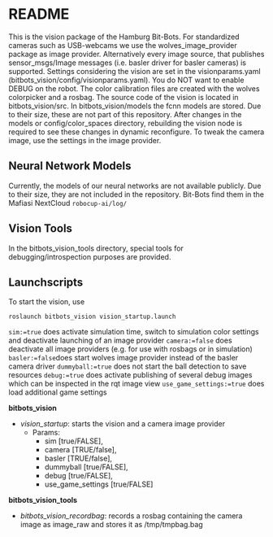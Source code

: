 README
======

This is the vision package of the Hamburg Bit-Bots.
For standardized cameras such as USB-webcams we use the wolves_image_provider package as image provider.
Alternatively every image source, that publishes sensor_msgs/Image messages (i.e. basler driver for basler cameras) is supported.
Settings considering the vision are set in the visionparams.yaml (bitbots_vision/config/visionparams.yaml).
You do NOT want to enable DEBUG on the robot.
The color calibration files are created with the wolves colorpicker and a rosbag.
The source code of the vision is located in bitbots_vision/src.
In bitbots_vision/models the fcnn models are stored. Due to their size, these are not part of this repository.
After changes in the models or config/color_spaces directory, rebuilding the vision node is required to see these changes in dynamic reconfigure.
To tweak the camera image, use the settings in the image provider.

Neural Network Models
---------------------

Currently, the models of our neural networks are not available publicly.
Due to their size, they are not included in the repository.
Bit-Bots find them in the Mafiasi NextCloud `robocup-ai/log/`


Vision Tools
------------

In the bitbots_vision_tools directory, special tools for debugging/introspection purposes are provided.


Launchscripts
-------------

To start the vision, use 
```
roslaunch bitbots_vision vision_startup.launch
```

```sim:=true``` does activate simulation time, switch to simulation color settings and deactivate launching of an image provider
```camera:=false``` does deactivate all image providers (e.g. for use with rosbags or in simulation)
```basler:=false```does start wolves image provider instead of the basler camera driver
```dummyball:=true``` does not start the ball detection to save resources
```debug:=true``` does activate publishing of several debug images which can be inspected in the rqt image view
```use_game_settings:=true``` does load additional game settings
 
**bitbots_vision**
- *vision_startup*: starts the vision and a camera image provider
    - Params: 
        - sim [true/FALSE],
        - camera [TRUE/false],
        - basler [TRUE/false],
        - dummyball [true/FALSE],
        - debug [true/FALSE],
        - use_game_settings [true/FALSE]

**bitbots_vision_tools**
- *bitbots_vision_recordbag*: records a rosbag containing the camera image as image_raw and stores it as /tmp/tmpbag.bag
